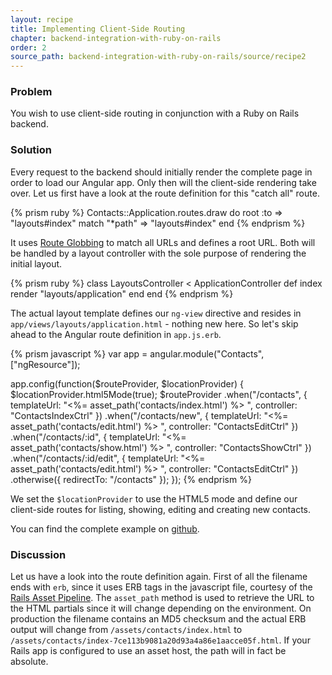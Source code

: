 ```yaml
---
layout: recipe
title: Implementing Client-Side Routing
chapter: backend-integration-with-ruby-on-rails
order: 2
source_path: backend-integration-with-ruby-on-rails/source/recipe2
---
```


### Problem
You wish to use client-side routing in conjunction with a Ruby on Rails backend.

### Solution
Every request to the backend should initially render the complete page in order to load our Angular app. Only then will the client-side rendering take over. Let us first have a look at the route definition for this "catch all" route.

{% prism ruby %}
Contacts::Application.routes.draw do
  root :to => "layouts#index"
  match "*path" => "layouts#index"
end
{% endprism %}

It uses [Route Globbing](http://guides.rubyonrails.org/routing.html#route-globbing) to match all URLs and defines a root URL. Both will be handled by a layout controller with the sole purpose of rendering the initial layout.

{% prism ruby %}
class LayoutsController < ApplicationController
  def index
    render "layouts/application"
  end
end
{% endprism %}

The actual layout template defines our `ng-view` directive and resides in `app/views/layouts/application.html` - nothing new here. So let's skip ahead to the Angular route definition in `app.js.erb`.

{% prism javascript %}
var app = angular.module("Contacts", ["ngResource"]);

app.config(function($routeProvider, $locationProvider) {
  $locationProvider.html5Mode(true);
  $routeProvider
    .when("/contacts",
      { templateUrl: "<%= asset_path('contacts/index.html') %> ",
        controller: "ContactsIndexCtrl" })
    .when("/contacts/new",
      { templateUrl: "<%= asset_path('contacts/edit.html') %> ",
        controller: "ContactsEditCtrl" })
    .when("/contacts/:id",
      { templateUrl: "<%= asset_path('contacts/show.html') %> ",
        controller: "ContactsShowCtrl" })
    .when("/contacts/:id/edit",
      { templateUrl: "<%= asset_path('contacts/edit.html') %> ",
        controller: "ContactsEditCtrl" })
    .otherwise({ redirectTo: "/contacts" });
});
{% endprism %}

We set the `$locationProvider` to use the HTML5 mode and define our client-side routes for listing, showing, editing and creating new contacts.

You can find the complete example on [github](https://github.com/fdietz/recipes-with-angular-js-examples/tree/master/chapter9/recipe1).

### Discussion
Let us have a look into the route definition again. First of all the filename ends with `erb`, since it uses ERB tags in the javascript file, courtesy of the [Rails Asset Pipeline](http://guides.rubyonrails.org/asset_pipeline.html). The  `asset_path` method is used to retrieve the URL to the HTML partials since it will change depending on the environment. On production the filename contains an MD5 checksum and the actual ERB output will change from `/assets/contacts/index.html` to `/assets/contacts/index-7ce113b9081a20d93a4a86e1aacce05f.html`. If your Rails app is configured to use an asset host, the path will in fact be absolute.
